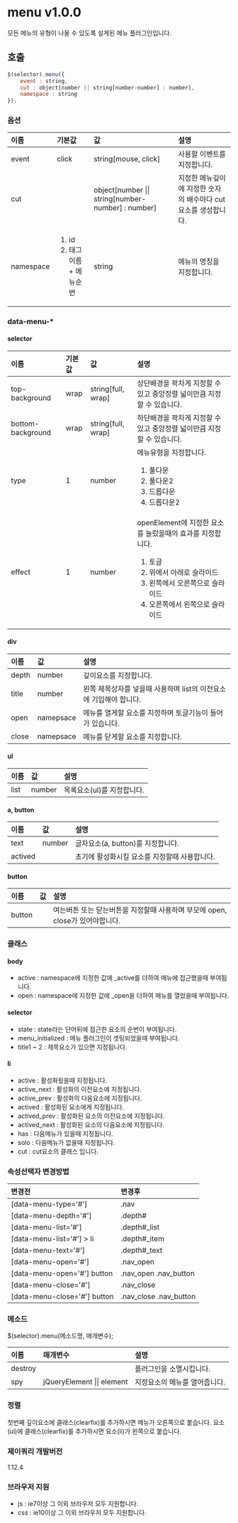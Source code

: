 # menu v1.0.0
모든 메뉴의 유형이 나올 수 있도록 설계된 메뉴 플러그인입니다.

## 호출
````javascript
$(selector).menu({
    event : string,
    cut : object[number || string[number-number] : number],
    namespace : string
});
````

### 옵션

이름 | 기본값 | 값 | 설명
| :-- | :--- | :- | :-- |
event | click | string[mouse, click] | 사용할 이벤트를 지정합니다.
cut | | object[number \|\| string[number-number] : number] | 지정한 메뉴깊이에 지정한 숫자의 배수마다 cut요소를 생성합니다.
namespace | <ol><li>id</li><li>태그이름 + 메뉴순번</li></ol> | string | 메뉴의 명칭을 지정합니다.

### data-menu-*

#### selector
이름 | 기본값 | 값 | 설명
| :-- | :--- | :- | :-- |
top-background | wrap | string[full, wrap] | 상단배경을 꽉차게 지정할 수 있고 중앙정렬 넓이만큼 지정할 수 있습니다. 
bottom-background | wrap | string[full, wrap] | 하단배경을 꽉차게 지정할 수 있고 중앙정렬 넓이만큼 지정할 수 있습니다.
type | 1 | number | 메뉴유형을 지정합니다.<ol><li>풀다운</li><li>풀다운2</li><li>드롭다운</li><li>드롭다운2</li></ol>
effect | 1 | number | openElement에 지정한 요소를 눌렀을때의 효과를 지정합니다. <ol><li>토글</li><li>위에서 아래로 슬라이드</li><li>왼쪽에서 오른쪽으로 슬라이드</li><li>오른쪽에서 왼쪽으로 슬라이드</li></ol>

#### div
이름 | 값 | 설명
| :-- | :- | :-- |
depth | number | 깊이요소를 지정합니다.
title | number | 왼쪽 제목상자를 넣을때 사용하며 list의 이전요소에 기입해야 합니다.
open | namepsace | 메뉴를 열게할 요소를 지정하며 토글기능이 들어가 있습니다.
close | namepsace | 메뉴를 닫게할 요소를 지정합니다.

#### ul
이름 | 값 | 설명
| :-- | :- | :-- |
list | number | 목록요소(ul)를 지정합니다.

#### a, button
이름 | 값 | 설명
| :-- | :- | :-- |
text | number | 글자요소(a, button)를 지정합니다.
actived | | 초기에 활성화시킬 요소를 지정할때 사용합니다.

#### button
이름 | 값 | 설명
| :-- | :- | :-- |
button | | 여는버튼 또는 닫는버튼을 지정할때 사용하며 부모에 open, close가 있어야합니다.

### 클래스

#### body
* active : namespace에 지정한 값에 _active를 더하여 메뉴에 접근했을때 부여됩니다.
* open : namespace에 지정한 값에 _open을 더하여 메뉴를 열었을때 부여됩니다.

#### selector
* state : state라는 단어뒤에 접근한 요소의 순번이 부여됩니다.
* menu_initialized : 메뉴 플러그인이 셋팅되었을때 부여됩니다.
* title1 ~ 2 : 제목요소가 있으면 지정됩니다.

#### li
* active : 활성화됬을때 지정됩니다.
* active_next : 활성화의 이전요소에 지정됩니다.
* active_prev : 활성화의 다음요소에 지정됩니다.
* actived : 활성화된 요소에게 지정됩니다.
* actived_prev : 활성화된 요소의 이전요소에 지정됩니다.
* actived_next : 활성화된 요소의 다음요소에 지정됩니다.
* has : 다음메뉴가 있을때 지정됩니다.
* solo : 다음메뉴가 없을때 지정됩니다.
* cut : cut요소의 클래스 입니다.

### 속성선택자 변경방법
변경전 | 변경후
| :--- | :--- |
[data-menu-type='#'] | .nav
[data-menu-depth='#'] | .depth#
[data-menu-list='#'] | .depth#_list
[data-menu-list='#'] > li | .depth#_item
[data-menu-text='#'] | .depth#_text
[data-menu-open='#'] | .nav_open
[data-menu-open='#'] button | .nav_open .nav_button
[data-menu-close='#'] | .nav_close
[data-menu-close='#'] button | .nav_close .nav_button

### 메소드
$(selector).menu(메소드명, 매개변수);

이름 | 매개변수 | 설명
| :-- | :---- | :-- |
destroy | | 플러그인을 소멸시킵니다.
spy | jQueryElement \|\| element | 지정요소의 메뉴를 열어줍니다.

### 정렬
첫번째 깊이요소에 클래스(clearfix)를 추가하시면 메뉴가 오른쪽으로 붙습니다.
요소(ul)에 클래스(clearfix)를 추가하시면 요소(li)가 왼쪽으로 붙습니다.

### 제이쿼리 개발버전
1.12.4

### 브라우저 지원
* js : ie7이상 그 이외 브라우저 모두 지원합니다. 
* css : ie10이상 그 이외 브라우저 모두 지원합니다.